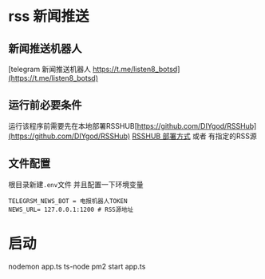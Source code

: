 # rss 新闻推送

## 新闻推送机器人
[telegram 新闻推送机器人 https://t.me/listen8_botsd](https://t.me/listen8_botsd)

## 运行前必要条件
运行该程序前需要先在本地部署RSSHUB[https://github.com/DIYgod/RSSHub](https://github.com/DIYgod/RSSHub) 
[RSSHUB 部署方式](https://docs.rsshub.app/zh/install#%E6%89%8B%E5%8A%A8%E9%83%A8%E7%BD%B2)
或者
有指定的RSS源


## 文件配置
根目录新建`.env`文件 并且配置一下环境变量
```
TELEGRSM_NEWS_BOT = 电报机器人TOKEN
NEWS_URL= 127.0.0.1:1200 # RSS源地址
```

# 启动
nodemon app.ts 
ts-node 
pm2 start app.ts
